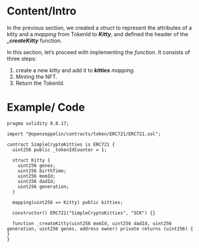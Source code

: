 # Content/Intro

In the previous section, we created a *struct* to represent the attributes of a kitty and a *mapping* from TokenId to ***Kitty***, and defined the header of the  ***_createKitty*** function.

In this section, let’s proceed with implementing the *function*. It consists of three steps:

1. create a new kitty and add it to ***kitties** mapping*.
2. Minting the NFT.
3. Return the TokenId.

# Example/ Code

```solidity
pragma solidity 0.8.17;

import "@openzeppelin/contracts/token/ERC721/ERC721.sol";

contract SimpleCryptoKitties is ERC721 {
  uint256 public _tokenIdCounter = 1;

  struct Kitty {
    uint256 genes;
    uint256 birthTime;
    uint256 momId;
    uint256 dadId;
    uint256 generation;
  }

  mapping(uint256 => Kitty) public kitties;

  constructor() ERC721("SimpleCryptoKitties", "SCK") {}

  function _createKitty(uint256 momId, uint256 dadId, uint256 generation, uint256 genes, address owner) private returns (uint256) { }
}
```